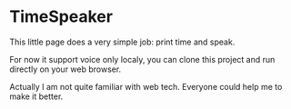 # TimeSpeaker

This little page does a very simple job: print time and speak.

For now it support voice only localy, you can clone this project and run directly on your web browser.

Actually I am not quite familiar with web tech. Everyone could help me to make it better.
